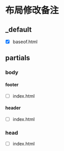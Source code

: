 # 布局修改备注

## \_default

- [x] baseof.html

## partials

### body

#### footer

- [ ] index.html

#### header

- [ ] index.html

### head

- [ ] index.html
